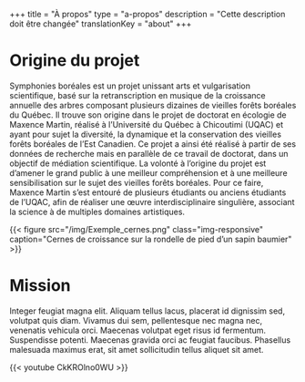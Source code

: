 +++
title = "À propos"
type = "a-propos"
description =  "Cette description doit être changée"
translationKey = "about"
+++

# Origine du projet

Symphonies boréales est un projet unissant arts et vulgarisation scientifique, basé sur la retranscription en musique de la croissance annuelle des arbres composant plusieurs dizaines de vieilles forêts boréales du Québec. Il trouve son origine dans le projet de doctorat en écologie de Maxence Martin, réalisé à l’Université du Québec à Chicoutimi (UQAC) et ayant pour sujet la diversité, la dynamique et la conservation des vieilles forêts boréales de l’Est Canadien. Ce projet a ainsi été réalisé à partir de ses données de recherche mais en parallèle de ce travail de doctorat, dans un objectif de médiation scientifique. La volonté à l’origine du projet est d’amener le grand public à une meilleur compréhension et à une meilleure sensibilisation sur le sujet des vieilles forêts boréales. Pour ce faire, Maxence Martin s’est entouré de plusieurs étudiants ou anciens étudiants de l’UQAC, afin de réaliser une œuvre interdisciplinaire singulière, associant la science à de multiples domaines artistiques. 


{{< figure src="/img/Exemple_cernes.png" class="img-responsive" caption="Cernes de croissance sur la rondelle de pied d’un sapin baumier" >}}


# Mission

Integer feugiat magna elit. Aliquam tellus lacus, placerat id dignissim sed, volutpat quis diam. Vivamus dui sem, pellentesque nec magna nec, venenatis vehicula orci. Maecenas volutpat eget risus id fermentum. Suspendisse potenti. Maecenas gravida orci ac feugiat faucibus. Phasellus malesuada maximus erat, sit amet sollicitudin tellus aliquet sit amet.

<div class="row">
<div class="col-md-7">
{{< youtube CkKROlno0WU >}}
</div>
</div>